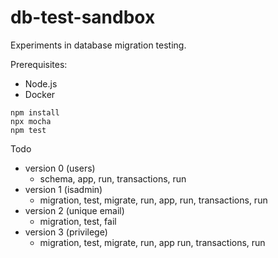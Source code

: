 # db-test-sandbox

Experiments in database migration testing.

Prerequisites:

- Node.js
- Docker

```
npm install
npx mocha
npm test
```

Todo

- version 0 (users)
  - schema, app, run, transactions, run
- version 1 (isadmin)
  - migration, test, migrate, run, app, run, transactions, run
- version 2 (unique email)
  - migration, test, fail
- version 3 (privilege)
  - migration, test, migrate, run, app run, transactions, run
